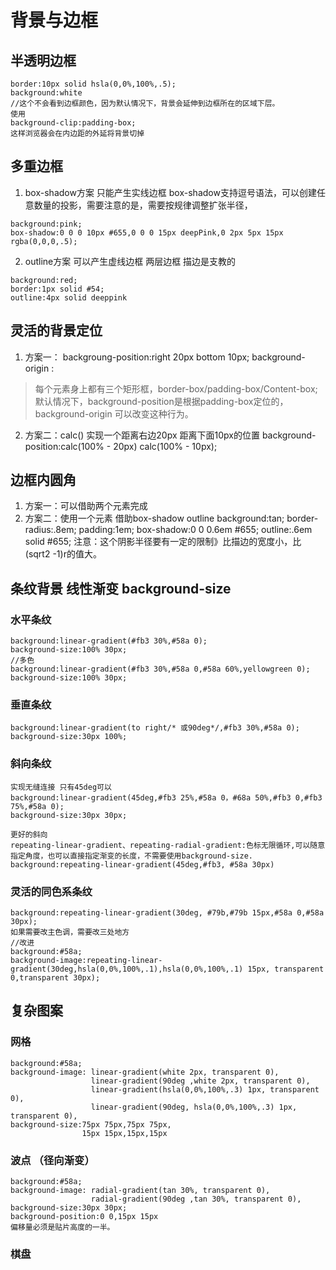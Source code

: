 # 背景与边框
## 半透明边框

```
border:10px solid hsla(0,0%,100%,.5);
background:white
//这个不会看到边框颜色，因为默认情况下，背景会延伸到边框所在的区域下层。
使用
background-clip:padding-box;
这样浏览器会在内边距的外延将背景切掉
```
## 多重边框
 1. box-shadow方案 只能产生实线边框
box-shadow支持逗号语法，可以创建任意数量的投影，需要注意的是，需要按规律调整扩张半径，

```
background:pink;
box-shadow:0 0 0 10px #655,0 0 0 15px deepPink,0 2px 5px 15px rgba(0,0,0,.5);
```
2. outline方案  可以产生虚线边框 两层边框 描边是支教的

```
background:red;
border:1px solid #54;
outline:4px solid deeppink
```
## 灵活的背景定位
1. 方案一：
backgroung-position:right 20px bottom 10px;
background-origin :
>每个元素身上都有三个矩形框，border-box/padding-box/Content-box;默认情况下，background-position是根据padding-box定位的，
background-origin 可以改变这种行为。
2. 方案二：calc()
实现一个距离右边20px 距离下面10px的位置
background-position:calc(100% - 20px) calc(100% - 10px);
## 边框内圆角
1. 方案一：可以借助两个元素完成
2. 方案二：使用一个元素 借助box-shadow outline
background:tan;
border-radius:.8em;
padding:1em;
box-shadow:0 0 0.6em #655;
outline:.6em solid #655;
注意：这个阴影半径要有一定的限制》比描边的宽度小，比(sqrt2 -1)r的值大。
## 条纹背景  线性渐变 background-size
### 水平条纹

```
background:linear-gradient(#fb3 30%,#58a 0);
background-size:100% 30px;
//多色
background:linear-gradient(#fb3 30%,#58a 0,#58a 60%,yellowgreen 0);
background-size:100% 30px;

```
### 垂直条纹

```
background:linear-gradient(to right/* 或90deg*/,#fb3 30%,#58a 0);
background-size:30px 100%;
```
### 斜向条纹

```
实现无缝连接 只有45deg可以
background:linear-gradient(45deg,#fb3 25%,#58a 0，#68a 50%,#fb3 0,#fb3 75%,#58a 0);
background-size:30px 30px;

更好的斜向
repeating-linear-gradient、repeating-radial-gradient:色标无限循环,可以随意指定角度，也可以直接指定渐变的长度，不需要使用background-size.
background:repeating-linear-gradient(45deg,#fb3, #58a 30px)

```
### 灵活的同色系条纹

```
background:repeating-linear-gradient(30deg, #79b,#79b 15px,#58a 0,#58a 30px);
如果需要改主色调，需要改三处地方
//改进
background:#58a;
background-image:repeating-linear-gradient(30deg,hsla(0,0%,100%,.1),hsla(0,0%,100%,.1) 15px, transparent 0,transparent 30px);
```
## 复杂图案
### 网格

```
background:#58a;
background-image: linear-gradient(white 2px, transparent 0),
                  linear-gradient(90deg ,white 2px, transparent 0),
                  linear-gradient(hsla(0,0%,100%,.3) 1px, transparent 0),
                  linear-gradient(90deg, hsla(0,0%,100%,.3) 1px, transparent 0),
background-size:75px 75px,75px 75px,
                15px 15px,15px,15px
```
### 波点 （径向渐变）

```
background:#58a;
background-image: radial-gradient(tan 30%, transparent 0),
                  radial-gradient(90deg ,tan 30%, transparent 0),
background-size:30px 30px;
background-position:0 0,15px 15px
偏移量必须是贴片高度的一半。
```
### 棋盘
